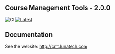 ## Course Management Tools - 2.0.0

![CI](https://github.com/eloots/course-management-tools/workflows/CI/badge.svg)
<a href="https://github.com/eloots/course-management-tools/releases/latest">
![Latest](https://img.shields.io/github/v/release/lunatech-labs/course-management-tools?label=latest%20version)
</a>

## Documentation

See the website: http://cmt.lunatech.com
